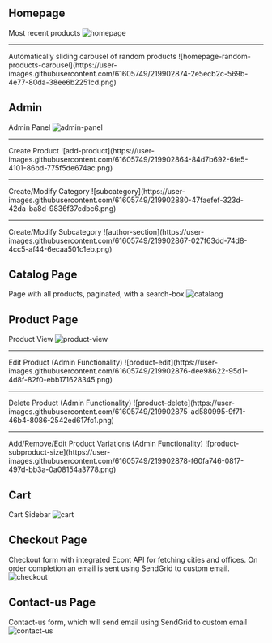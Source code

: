 ## Homepage
Most recent products
![homepage](https://user-images.githubusercontent.com/61605749/219902873-15d21d66-40b5-4e48-b3e1-008a912ceb54.png)
<hr>
Automatically sliding carousel of random products
![homepage-random-products-carousel](https://user-images.githubusercontent.com/61605749/219902874-2e5ecb2c-569b-4e77-80da-38ee6b2251cd.png)


## Admin
Admin Panel
![admin-panel](https://user-images.githubusercontent.com/61605749/219902866-2c9fdc3d-98c2-43b3-bc76-cdfdfc10da80.png)
<hr>
Create Product
![add-product](https://user-images.githubusercontent.com/61605749/219902864-84d7b692-6fe5-4101-86bd-775f5de674ac.png)
<hr>
Create/Modify Category
![subcategory](https://user-images.githubusercontent.com/61605749/219902880-47faefef-323d-42da-ba8d-9836f37cdbc6.png)
<hr>
Create/Modify Subcategory
![author-section](https://user-images.githubusercontent.com/61605749/219902867-027f63dd-74d8-4cc5-af44-6ecaa501c1eb.png)

## Catalog Page
Page with all products, paginated, with a search-box
![catalaog](https://user-images.githubusercontent.com/61605749/219902870-ae260711-da06-48dd-8a27-a2f9e125028e.png)

## Product Page
Product View
![product-view](https://user-images.githubusercontent.com/61605749/219902879-04f16599-abee-4c8c-a02d-4e7b535f45e2.png)
<hr>
Edit Product (Admin Functionality)
![product-edit](https://user-images.githubusercontent.com/61605749/219902876-dee98622-95d1-4d8f-82f0-ebb171628345.png)
<hr>
Delete Product (Admin Functionality)
![product-delete](https://user-images.githubusercontent.com/61605749/219902875-ad580995-9f71-46b4-8086-2542ed617fc1.png)
<hr>
Add/Remove/Edit Product Variations (Admin Functionality)
![product-subproduct-size](https://user-images.githubusercontent.com/61605749/219902878-f60fa746-0817-497d-bb3a-0a08154a3778.png)

## Cart
Cart Sidebar
![cart](https://user-images.githubusercontent.com/61605749/219902868-ef8ee902-9363-4093-90d5-a28314aa1b2d.png)

## Checkout Page
Checkout form with integrated Econt API for fetching cities and offices. On order completion an email is sent using SendGrid to custom email.
![checkout](https://user-images.githubusercontent.com/61605749/219902871-88f7ad80-737a-40fc-ad9a-fd836001828e.png)

## Contact-us Page
Contact-us form, which will send email using SendGrid to custom email
![contact-us](https://user-images.githubusercontent.com/61605749/219902872-06a3e718-b002-4b95-a9f0-e2ff00bbc159.png)

